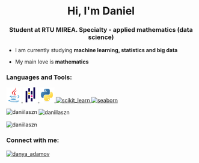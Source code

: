 <h1 align="center">Hi, I'm Daniel</h1>
<h3 align="center">Student at RTU MIREA. Specialty - applied mathematics (data science)</h3>

- I am currently studying **machine learning, statistics and big data**

- My main love is **mathematics**

<h3 align="left">Languages and Tools:</h3>
<p align="left"> <a href="https://www.java.com" target="_blank" rel="noreferrer"> <img src="https://raw.githubusercontent.com/devicons/devicon/master/icons/java/java-original.svg" alt="java" width="40" height="40"/> </a> <a href="https://pandas.pydata.org/" target="_blank" rel="noreferrer"> <img src="https://raw.githubusercontent.com/devicons/devicon/2ae2a900d2f041da66e950e4d48052658d850630/icons/pandas/pandas-original.svg" alt="pandas" width="40" height="40"/> </a> <a href="https://www.python.org" target="_blank" rel="noreferrer"> <img src="https://raw.githubusercontent.com/devicons/devicon/master/icons/python/python-original.svg" alt="python" width="40" height="40"/> </a> <a href="https://scikit-learn.org/" target="_blank" rel="noreferrer"> <img src="https://upload.wikimedia.org/wikipedia/commons/0/05/Scikit_learn_logo_small.svg" alt="scikit_learn" width="40" height="40"/> </a> <a href="https://seaborn.pydata.org/" target="_blank" rel="noreferrer"> <img src="https://seaborn.pydata.org/_images/logo-mark-lightbg.svg" alt="seaborn" width="40" height="40"/> </a> </p>

<p><img align="left" src="https://github-readme-stats.vercel.app/api/top-langs?username=daniilaszn&show_icons=true&locale=en&layout=compact" alt="daniilaszn" /></p>

<p>&nbsp;<img align="center" src="https://github-readme-stats.vercel.app/api?username=daniilaszn&show_icons=true&locale=en" alt="daniilaszn" /></p>

<p><img align="center" src="https://github-readme-streak-stats.herokuapp.com/?user=daniilaszn&" alt="daniilaszn" /></p>

<h3 align="left">Connect with me:</h3>
<p align="left">
<a href="https://www.leetcode.com/danya_adamov" target="blank"><img align="center" src="https://raw.githubusercontent.com/rahuldkjain/github-profile-readme-generator/master/src/images/icons/Social/leet-code.svg" alt="danya_adamov" height="30" width="40" /></a>
</p>
